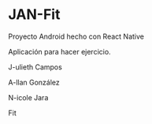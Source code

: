 # JAN-Fit

Proyecto Android hecho con React Native 

Aplicación para hacer ejercicio.

J-ulieth Campos

A-llan González

N-icole Jara


Fit
